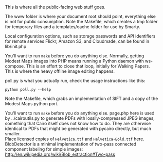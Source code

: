 This is where all the public-facing web stuff goes.

The www folder is where your document root should point, everything else
is not for public consumption. Note the Makefile, which creates a tmp folder
for temporary files and a templates/cache folder for use by Smarty.

Local configuration options, such as storage passwords and API identifiers for
remote services Flickr, Amazon S3, and Cloudmade, can be found in lib/init.php

You'll want to run `make` before you do anything else.
Normally, getting Modest Maps images into PHP means running a Python daemon
with ws-compose. This is an effort to close that loop, initially for Walking Papers.
This is where the heavy offline image editing happens.

poll.py is what you actually run, check the usage instructions like this:

    python poll.py --help

Note the Makefile, which grabs an implementation of SIFT and a copy
of the Modest Maps python port.

You'll want to run `make` before you do anything else.
page.php here is used by ../cairoutils.py to generate PDFs with lossily-compressed
JPEG images, something that Cairo itself does not know how to do. They are otherwise
identical to PDFs that might be generated with pycairo directly, but much smaller.  
Place licensed copies of `Helvetica.ttf` and `Helvetica-Bold.ttf` here.
BlobDetector is a minimal implementation of two-pass connected component
labeling for simple images:
    http://en.wikipedia.org/wiki/Blob_extraction#Two-pass
